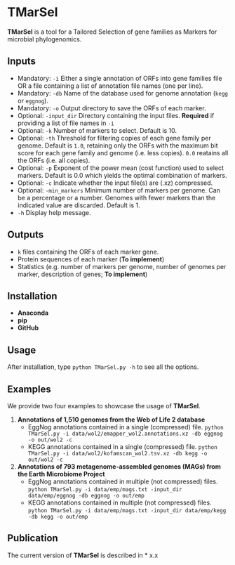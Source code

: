 # TMarSel

**TMarSel** is a tool for a Tailored Selection of gene families as Markers for microbial phylogenomics.

## Inputs

* Mandatory: `-i` Either a single annotation of ORFs into gene families file OR a file containing a list of annotation file names (one per line).
* Mandatory: `-db` Name of the database used for genome annotation (`kegg` or `eggnog`).
* Mandatory: `-o` Output directory to save the ORFs of each marker.
* Optional: `-input_dir` Directory containing the input files. **Required** if providing a list of file names in `-i`
* Optional: `-k` Number of markers to select. Default is 10.
* Optional: `-th` Threshold for filtering copies of each gene family per genome. Default is `1.0`, retaining only the ORFs with the maximum bit score for each gene family and genome (i.e. less copies). `0.0` reatains all the ORFs (i.e. all copies).
* Optional: `-p` Exponent of the power mean (cost function) used to select markers. Default is 0.0 which yields the optimal combination of markers.
* Optional: `-c` Indicate whether the input file(s) are (.xz) compressed.
* Optional: `-min_markers` Minimum number of markers per genome. Can be a percentage or a number. Genomes with fewer markers than the indicated value are discarded. Default is 1.
* `-h` Display help message.

## Outputs

* `k` files containing the ORFs of each marker gene.
* Protein sequences of each marker (**To implement**)
* Statistics (e.g. number of markers per genome, number of genomes per marker, description of genes; **To implement**)

## Installation

* **Anaconda**
* **pip**
* **GitHub**

## Usage

After installation, type `python TMarSel.py -h` to see all the options.

## Examples

We provide two four examples to showcase the usage of **TMarSel**.

1. **Annotations of 1,510 genomes from the Web of Life 2 database**
    * EggNog annotations contained in a single (compressed) file.
        `python TMarSel.py -i data/wol2/emapper_wol2.annotations.xz -db eggnog -o out/wol2 -c`
    * KEGG annotations contained in a single (compressed) file.
        `python TMarSel.py -i data/wol2/kofamscan_wol2.tsv.xz -db kegg -o out/wol2 -c`
2. **Annotations of 793 metagenome-assembled genomes (MAGs) from the Earth Microbiome Project**
    * EggNog annotations contained in multiple (not compressed) files.
        `python TMarSel.py -i data/emp/mags.txt -input_dir data/emp/eggnog -db eggnog -o out/emp`
    * KEGG annotations contained in multiple (not compressed) files.
        `python TMarSel.py -i data/emp/mags.txt -input_dir data/emp/kegg -db kegg -o out/emp`

## Publication

The current version of **TMarSel** is described in 
    * x.x
